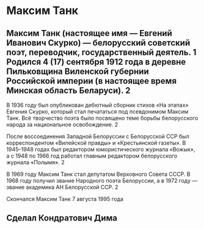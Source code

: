 # Максим Танк

## Максим Танк (настоящее имя — Евгений Иванович Скурко) — белорусский советский поэт, переводчик, государственный деятель. 1 Родился 4 (17) сентября 1912 года в деревне Пильковщина Виленской губернии Российской империи (в настоящее время Минская область Беларуси). 2

В 1936 году был опубликован дебютный сборник стихов «На этапах» Евгения Скурко, который стал печататься под псевдонимом Максим Танк. Всё творчество поэта было посвящено теме борьбы белорусского народа за национальное освобождение. 2

После воссоединения Западной Белоруссии с Белорусской ССР был корреспондентом «Вилейской правды» и «Крестьянской газеты». В 1945–1948 годах был редактором юмористического журнала «Вожык», а с 1948 по 1966 год работал главным редактором белорусского журнала «Полымя». 2

В 1969 году Максим Танк стал депутатом Верховного Совета СССР. В 1968 году получил звание Народного поэта Белоруссии, а в 1972 году — звание академика АН Белорусской ССР. 2

Скончался Максим Танк 7 августа 1995 года



## Сделал Кондратович Дима

